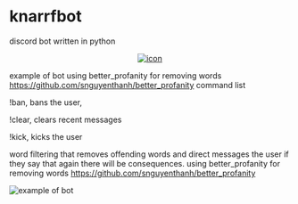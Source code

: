 # knarrfbot
discord bot written in python
<p align="center">
  <a href="https://www.twitch.tv/cinemassacres">
    <img alt="icon" src="./docs/_media/icon.png">
  </a>
</p>
 
example of bot
using better_profanity for removing words https://github.com/snguyenthanh/better_profanity
command list

!ban, bans the user, 

!clear, clears recent messages 

!kick, kicks the user

word filtering that removes offending words and direct messages the user if they say that again there will be consequences. using better_profanity for removing words https://github.com/snguyenthanh/better_profanity



![example of bot](https://i.imgur.com/GeP3bGF.gif)
